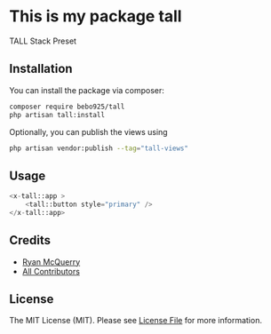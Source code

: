 # This is my package tall

TALL Stack Preset

## Installation

You can install the package via composer:

```bash
composer require bebo925/tall
php artisan tall:install
```

Optionally, you can publish the views using

```bash
php artisan vendor:publish --tag="tall-views"
```

## Usage

```php
<x-tall::app >
    <tall::button style="primary" />
</x-tall::app>
```

## Credits

-   [Ryan McQuerry](https://github.com/bebo925)
-   [All Contributors](../../contributors)

## License

The MIT License (MIT). Please see [License File](LICENSE.md) for more information.
